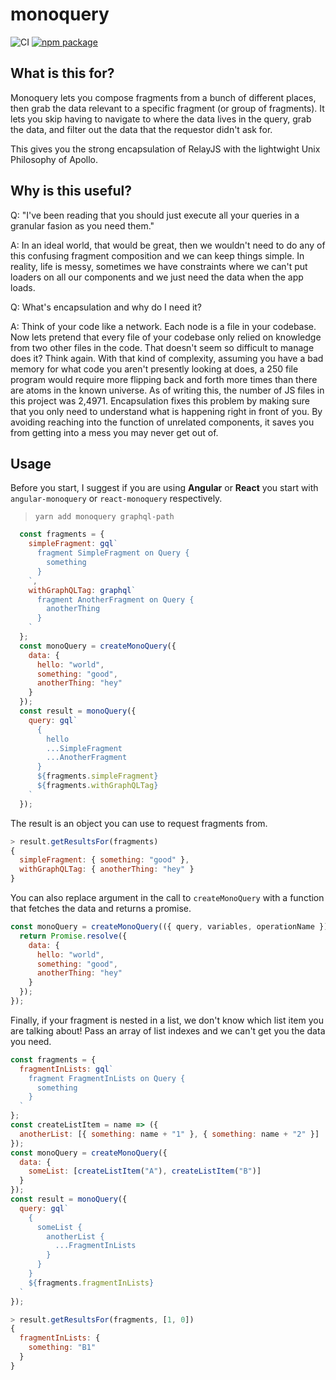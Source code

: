 # monoquery

![CI](https://github.com/brysgo/monoquery/workflows/CI/badge.svg)
[![npm package][npm-badge]][npm]


[npm-badge]: https://img.shields.io/npm/v/monoquery.png?style=flat-square
[npm]: https://www.npmjs.org/package/monoquery

## What is this for?

Monoquery lets you compose fragments from a bunch of different places, then grab the data relevant to a specific fragment (or group of fragments). It lets you skip having to navigate to where the data lives in the query, grab the data, and filter out the data that the requestor didn't ask for.

This gives you the strong encapsulation of RelayJS with the lightwight Unix Philosophy of Apollo.

## Why is this useful?

Q: "I've been reading that you should just execute all your queries in a granular fasion as you need them."

A: In an ideal world, that would be great, then we wouldn't need to do any of this confusing fragment composition and we can keep things simple. In reality, life is messy, sometimes we have constraints where we can't put loaders on all our components and we just need the data when the app loads.

Q: What's encapsulation and why do I need it?

A: Think of your code like a network. Each node is a file in your codebase. Now lets pretend that every file of your codebase only relied on knowledge from two other files in the code. That doesn't seem so difficult to manage does it? Think again. With that kind of complexity, assuming you have a bad memory for what code you aren't presently looking at does, a 250 file program would require more flipping back and forth more times than there are atoms in the known universe. As of writing this, the number of JS files in this project was 2,4971. Encapsulation fixes this problem by making sure that you only need to understand what is happening right in front of you. By avoiding reaching into the function of unrelated components, it saves you from getting into a mess you may never get out of.

## Usage

Before you start, I suggest if you are using **Angular** or **React** you start with `angular-monoquery` or `react-monoquery` respectively.

> `yarn add monoquery graphql-path`

```javascript
  const fragments = {
    simpleFragment: gql`
      fragment SimpleFragment on Query {
        something
      }
    `,
    withGraphQLTag: graphql`
      fragment AnotherFragment on Query {
        anotherThing
      }
    `
  };
  const monoQuery = createMonoQuery({
    data: {
      hello: "world",
      something: "good",
      anotherThing: "hey"
    }
  });
  const result = monoQuery({
    query: gql`
      {
        hello
        ...SimpleFragment
        ...AnotherFragment
      }
      ${fragments.simpleFragment}
      ${fragments.withGraphQLTag}
    `
  });

```

The result is an object you can use to request fragments from.

```javascript
> result.getResultsFor(fragments)
{
  simpleFragment: { something: "good" },
  withGraphQLTag: { anotherThing: "hey" }
}
```

You can also replace argument in the call to `createMonoQuery` with a function that fetches the data and returns a promise.

```javascript
const monoQuery = createMonoQuery(({ query, variables, operationName }) => {
  return Promise.resolve({
    data: {
      hello: "world",
      something: "good",
      anotherThing: "hey"
    }
  });
});
```

Finally, if your fragment is nested in a list, we don't know which list item you are talking about! Pass an array of list indexes and we can't get you the data you need.

```javascript
const fragments = {
  fragmentInLists: gql`
    fragment FragmentInLists on Query {
      something
    }
  `
};
const createListItem = name => ({
  anotherList: [{ something: name + "1" }, { something: name + "2" }]
});
const monoQuery = createMonoQuery({
  data: {
    someList: [createListItem("A"), createListItem("B")]
  }
});
const result = monoQuery({
  query: gql`
    {
      someList {
        anotherList {
          ...FragmentInLists
        }
      }
    }
    ${fragments.fragmentInLists}
  `
});
```

```javascript
> result.getResultsFor(fragments, [1, 0])
{
  fragmentInLists: {
    something: "B1"
  }
}
```
